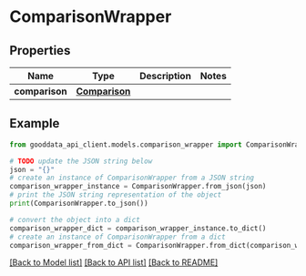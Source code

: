 # ComparisonWrapper


## Properties

Name | Type | Description | Notes
------------ | ------------- | ------------- | -------------
**comparison** | [**Comparison**](Comparison.md) |  | 

## Example

```python
from gooddata_api_client.models.comparison_wrapper import ComparisonWrapper

# TODO update the JSON string below
json = "{}"
# create an instance of ComparisonWrapper from a JSON string
comparison_wrapper_instance = ComparisonWrapper.from_json(json)
# print the JSON string representation of the object
print(ComparisonWrapper.to_json())

# convert the object into a dict
comparison_wrapper_dict = comparison_wrapper_instance.to_dict()
# create an instance of ComparisonWrapper from a dict
comparison_wrapper_from_dict = ComparisonWrapper.from_dict(comparison_wrapper_dict)
```
[[Back to Model list]](../README.md#documentation-for-models) [[Back to API list]](../README.md#documentation-for-api-endpoints) [[Back to README]](../README.md)


